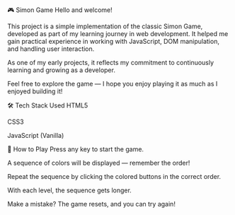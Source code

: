 🎮 Simon Game
Hello and welcome!

This project is a simple implementation of the classic Simon Game, developed as part of my learning journey in web development. It helped me gain practical experience in working with JavaScript, DOM manipulation, and handling user interaction.

As one of my early projects, it reflects my commitment to continuously learning and growing as a developer.

Feel free to explore the game — I hope you enjoy playing it as much as I enjoyed building it!

🛠 Tech Stack Used
HTML5

CSS3

JavaScript (Vanilla)

🎯 How to Play
Press any key to start the game.

A sequence of colors will be displayed — remember the order!

Repeat the sequence by clicking the colored buttons in the correct order.

With each level, the sequence gets longer.

Make a mistake? The game resets, and you can try again!
